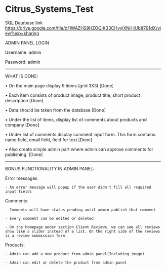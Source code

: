 # Citrus_Systems_Test

SQL Database link https://drive.google.com/file/d/1WAZHS9HZOQIK33CHvylXNiHlUb8791dX/view?usp=sharing


ADMIN PANEL LOGIN

 Username: admin
 
 Password: admin
 
 -----------------
 
WHAT IS DONE:
  
  •    On the main page display 9 items (grid 3X3) [Done]
  
  •    Each item consists of product image, product title, short product description [Done]
  
  •    Data should be taken from the database [Done]
  
  •    Under the list of items, display list of comments about products and company [Done]
  
  •    Under list of comments display comment input form. This form contains: name field, email field, field for text [Done]
  
  •    Also create simple admin part where admin can approve comments for publishing. [Done]
  
   -----------------
  
  
BONUS FUNCTIONALITY IN ADMIN PANEL:

  Error messages:
  
    - An error message will popup if the user didn't fill all required input fields
    
  Comments:
  
    - Comments will have status pending until admin publish that comment
    
    - Every comment can be edited or deleted
    
    - On the homepage under section Client Reviews, we can see all reviews show like a slider instead of a list. On the right side of the reviews is a review submission form.
    
   Products:
   
    - Admin can add a new product from admin panel(Including image)
    
    - Admin can edit or delete the product from admin panel
    
    

